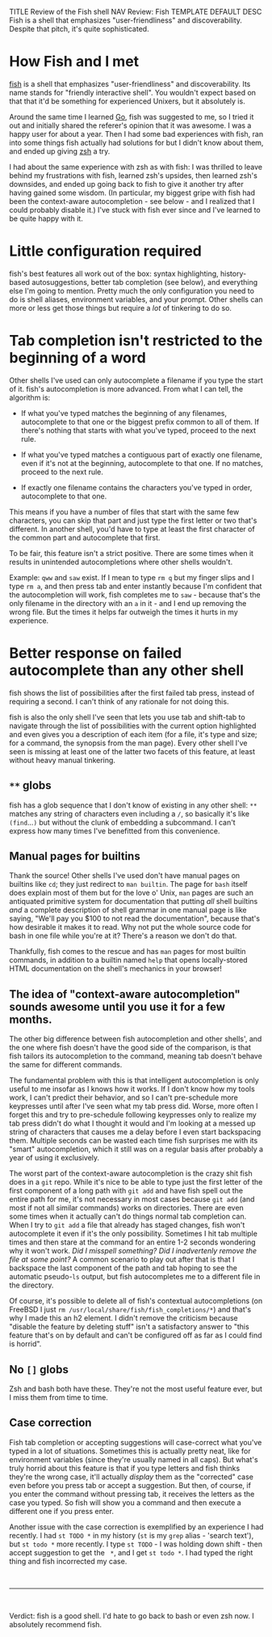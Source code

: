 TITLE Review of the Fish shell
NAV Review: Fish
TEMPLATE DEFAULT
DESC Fish is a shell that emphasizes "user-friendliness" and discoverability. Despite that pitch, it's quite sophisticated.

# How Fish and I met

[fish](https://fishshell.com) is a shell that emphasizes "user-friendliness" and discoverability. Its name stands for "friendly interactive shell". You wouldn't expect based on that that it'd be something for experienced Unixers, but it absolutely is.

Around the same time I learned [Go](go), fish was suggested to me, so I tried it out and initially shared the referer's opinion that it was awesome. I was a happy user for about a year. Then I had some bad experiences with fish, ran into some things fish actually had solutions for but I didn't know about them, and ended up giving [zsh](http://zsh.sourceforge.net) a try.

I had about the same experience with zsh as with fish: I was thrilled to leave behind my frustrations with fish, learned zsh's upsides, then learned zsh's downsides, and ended up going back to fish to give it another try after having gained some wisdom. (In particular, my biggest gripe with fish had been the context-aware autocompletion - see below - and I realized that I could probably disable it.) I've stuck with fish ever since and I've learned to be quite happy with it.

<h1 class="good">Little configuration required</h1>

fish's best features all work out of the box: syntax highlighting, history-based autosuggestions, better tab completion (see below), and everything else I'm going to mention. Pretty much the only configuration you need to do is shell aliases, environment variables, and your prompt. Other shells can more or less get those things but require a *lot* of tinkering to do so.

<h1 class="good">Tab completion isn't restricted to the beginning of a word</h1>

Other shells I've used can only autocomplete a filename if you type the start of it. fish's autocompletion is more advanced. From what I can tell, the algorithm is:

* If what you've typed matches the beginning of any filenames, autocomplete to that one or the biggest prefix common to all of them. If there's nothing that starts with what you've typed, proceed to the next rule.

* If what you've typed matches a contiguous part of exactly one filename, even if it's not at the beginning, autocomplete to that one. If no matches, proceed to the next rule.

* If exactly one filename contains the characters you've typed in order, autocomplete to that one.

This means if you have a number of files that start with the same few characters, you can skip that part and just type the first letter or two that's different. In another shell, you'd have to type at least the first character of the common part and autocomplete that first.

To be fair, this feature isn't a strict positive. There are some times when it results in unintended autocompletions where other shells wouldn't.

<div class="indent">

Example: `qww` and `saw` exist. If I mean to type `rm q` but my finger slips and I type `rm a`, and then press tab and enter instantly because I'm confident that the autocompletion will work, fish completes me to `saw` - because that's the only filename in the directory with an `a` in it - and I end up removing the wrong file. But the times it helps far outweigh the times it hurts in my experience.

</div>

<h1 class="good">Better response on failed autocomplete than any other shell</h1>

fish shows the list of possibilities after the first failed tab press, instead of requiring a second. I can't think of any rationale for not doing this.

fish is also the only shell I've seen that lets you use tab and shift-tab to navigate through the list of possibilities with the current option highlighted and even gives you a description of each item (for a file, it's type and size; for a command, the synopsis from the man page). Every other shell I've seen is missing at least one of the latter two facets of this feature, at least without heavy manual tinkering.

<h2 class="good"><code>**</code> globs</h2>

fish has a glob sequence that I don't know of existing in any other shell: `**` matches any string of characters even including a `/`, so basically it's like `(find`...`)` but without the clunk of embedding a subcommand. I can't express how many times I've benefitted from this convenience.

<h2 class="good">Manual pages for builtins</h2>

Thank the source! Other shells I've used don't have manual pages on builtins like `cd`; they just redirect to `man builtin`. The page for `bash` itself does explain most of them but for the love o' Unix, `man` pages are such an antiquated primitive system for documentation that putting *all* shell builtins *and* a complete description of shell grammar in one manual page is like saying, "We'll pay you $100 to not read the documentation", because that's how desirable it makes it to read. Why not put the whole source code for bash in one file while you're at it? There's a reason we don't do that.

Thankfully, fish comes to the rescue and has `man` pages for most builtin commands, in addition to a builtin named `help` that opens locally-stored HTML documentation on the shell's mechanics in your browser!

<!--Maybe the cd functionality-->

<h2 class="bad">The idea of "context-aware autocompletion" sounds awesome until you use it for a few months.</h2>

The other big difference between fish autocompletion and other shells', and the one where fish doesn't have the good side of the comparison, is that fish tailors its autocompletion to the command, meaning tab doesn't behave the same for different commands.

The fundamental problem with this is that intelligent autocompletion is only useful to me insofar as I knows how it works. If I don't know how my tools work, I can't predict their behavior, and so I can't pre-schedule more keypresses until after I've seen what my tab press did. Worse, more often I forget this and try to pre-schedule following keypresses only to realize my tab press didn't do what I thought it would and I'm looking at a messed up string of characters that causes me a delay before I even start backspacing them. Multiple seconds can be wasted each time fish surprises me with its "smart" autocompletion, which it still was on a regular basis after probably a year of using it exclusively.

The worst part of the context-aware autocompletion is the crazy shit fish does in a `git` repo. While it's nice to be able to type just the first letter of the first component of a long path with `git add`  and have fish spell out the entire path for me, it's not necessary in most cases because `git add` (and most if not all similar commands) works on directories. There are even some times when it actually can't do things normal tab completion can. When I try to `git add` a file that already has staged changes, fish won't autocomplete it even if it's the only possibility. Sometimes I hit tab multiple times and then stare at the command for an entire 1-2 seconds wondering why it won't work. *Did I misspell something? Did I inadvertenly remove the file at some point?* A common scenario to play out after that is that I backspace the last component of the path and tab hoping to see the automatic pseudo-`ls` output, but fish autocompletes me to a different file in the directory.

Of course, it's possible to delete all of fish's contextual autocompletions (on FreeBSD I just `rm /usr/local/share/fish/fish_completions/*`) and that's why I made this an h2 element. I didn't remove the criticism because "disable the feature by deleting stuff" isn't a satisfactory answer to "this feature that's on by default and can't be configured off as far as I could find is horrid".

<h2 class="bad">No <code>[]</code> globs</h2>

Zsh and bash both have these. They're not the most useful feature ever, but I miss them from time to time.

<h2 class="bad">Case correction</h2>

Fish tab completion or accepting suggestions will case-correct what you've typed in a lot of situations. Sometimes this is actually pretty neat, like for environment variables (since they're usually named in all caps). But what's truly horrid about this feature is that if you type letters and fish thinks they're the wrong case, it'll actually *display* them as the "corrected" case even before you press tab or accept a suggestion. But then, of course, if you enter the command without pressing tab, it receives the letters as the case you typed. So fish will show you a command and then execute a different one if you press enter.

Another issue with the case correction is exemplified by an experience I had recently. I had `st TODO *` in my history (`st` is my `grep` alias - 'search text'), but `st todo *` more recently. I type `st TODO` - I was holding down shift - then accept suggestion to get the ` *`, and I get `st todo *`. I had typed the right thing and fish incorrected my case.

<br>

---

<br>

Verdict: fish is a good shell. I'd hate to go back to bash or even zsh now. I absolutely recommend fish.

